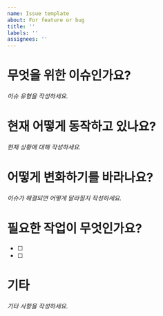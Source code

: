 ```yaml
---
name: Issue template
about: For feature or bug
title: ''
labels: ''
assignees: ''
---
```


# 무엇을 위한 이슈인가요?

_이슈 유형을 작성하세요._

# 현재 어떻게 동작하고 있나요?

_현재 상황에 대해 작성하세요._

# 어떻게 변화하기를 바라나요?

_이슈가 해결되면 어떻게 달라질지 작성하세요._

# 필요한 작업이 무엇인가요?

- [ ]
- [ ]

# 기타

_기타 사항을 작성하세요._
